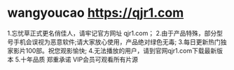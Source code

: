 # wangyoucao  https://qjr1.com
1.忘忧草正式更名俏佳人，请牢记官方网址 qjr1.com； 
2.由于产品特殊，部分型号手机会误视为恶意软件;请大家放心使用，产品绝对绿色无毒;
3.每日更新热门独家影片100部。祝您观影愉快; 
4.无法播放的用户，请到官网qjr1.com下载最新版本
5.十年品质 郑重承诺 VIP会员可观看所有片源
